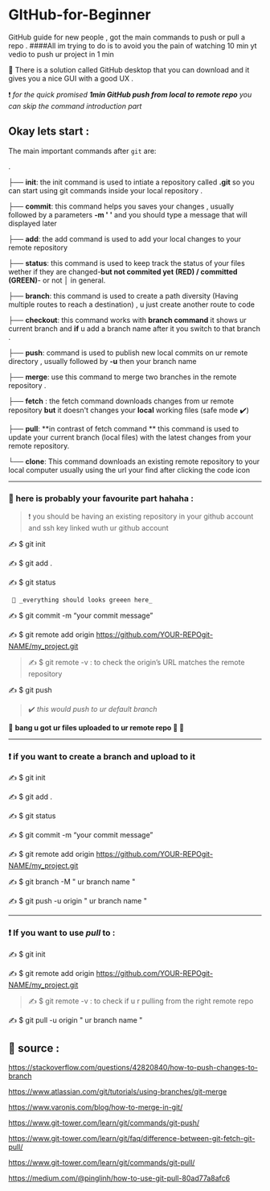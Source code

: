 # GItHub-for-Beginner
GitHub guide for new people , got the main commands to push or pull a repo . 
####All im trying to do is to avoid you the pain of watching 10 min yt vedio to push ur project in 1 min 

 🚩 There is a solution called GitHub desktop that you can download and it gives you a nice GUI with a good UX .

 :heavy_exclamation_mark: _for the quick promised **1min GitHub push from local to remote repo** you can skip the command introduction part_ 
## Okay lets start : 

The main important commands after `git` are:

.

├──  **init**: the init command is used to intiate a repository called **.git** so you can start using git commands inside your local repository .

├──  **commit**: this command helps you saves your changes , usually followed by a parameters **-m ' '** and you should type a message that will displayed later

├──  **add**: the add command is used to add your local changes to your remote repository 

├──  **status**: this command is used to keep track the status of your files wether if they are changed-**but not commited yet (RED) / committed (GREEN)**- or not │   in general.

├──  **branch**: this command is used to create a path diversity  (Having multiple routes to reach a destination) , u just create another route to code   

├──  **checkout**: this command works with **branch command** it shows ur current branch and **if** u add a branch name after it you switch to that branch . 

├──  **push**: command is used to publish new local commits on ur remote directory  , usually followed by **-u** then your branch name

├──  **merge**: use this command to merge two branches in the remote repository .  

├──  **fetch** : the fetch command downloads changes from ur remote repository  **but** it doesn't changes your **local**  working files (safe mode ✔️)

├──  **pull**: **in contrast of fetch command ** this command is used to update your current branch (local files) with the latest changes from your remote  repository.

└──  **clone**: This command downloads an existing remote repository to your local computer usually using the url your find after clicking the code icon 

---

### 🎏 here is probably your favourite part hahaha : 
> :heavy_exclamation_mark: you should be having an existing repository in your github account and  ssh key linked wuth ur github account  

  ✍️  $ git init
  
  ✍️  $ git add .
  
  ✍️  $ git status 
  
     📗 _everything should looks greeen here_ 

  ✍️ $ git commit -m “your commit message”  
  
  ✍️ $ git remote add origin https://github.com/YOUR-REPOgit-NAME/my_project.git
  
> ✍️ $ git remote -v : to check the origin’s URL matches the remote repository
  
  ✍️ $ git push 
  
> ✔️ _this would push to ur default branch_

🎉 **bang u got ur files uploaded to ur remote repo 🎉 🥳**

---
 
### :heavy_exclamation_mark: if you want to create a branch and upload to it
 
  ✍️  $ git init
  
  ✍️  $ git add .
  
  ✍️  $ git status 
  
  ✍️  $ git commit -m “your commit message”
  
  ✍️  $ git remote add origin https://github.com/YOUR-REPOgit-NAME/my_project.git
  
  ✍️  $  git branch -M " ur branch name "
  
  ✍️  $ git push -u origin " ur branch name "
  
  ---
  
### :heavy_exclamation_mark: **If you want to use _pull_ to** : 

 ✍️  $ git init
 
 ✍️  $ git remote add origin https://github.com/YOUR-REPOgit-NAME/my_project.git

> ✍️ $ git remote -v : to check if u r pulling from the right remote repo

  ✍️  $ git pull -u origin " ur branch name "




## 📑 source : 
 
https://stackoverflow.com/questions/42820840/how-to-push-changes-to-branch
 
https://www.atlassian.com/git/tutorials/using-branches/git-merge
 
https://www.varonis.com/blog/how-to-merge-in-git/
 
https://www.git-tower.com/learn/git/commands/git-push/
 
https://www.git-tower.com/learn/git/faq/difference-between-git-fetch-git-pull/

https://www.git-tower.com/learn/git/commands/git-pull/

https://medium.com/@pinglinh/how-to-use-git-pull-80ad77a8afc6
 
 
